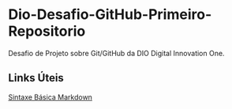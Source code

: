 # Dio-Desafio-GitHub-Primeiro-Repositorio
Desafio de Projeto sobre Git/GitHub da DIO Digital Innovation One.

## Links Úteis
[Sintaxe Básica Markdown](https://www.markdownguide.org/basic-syntax/)
